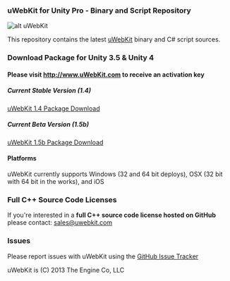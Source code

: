 ### uWebKit for Unity Pro - Binary and Script Repository

![alt uWebKit](http://uwebkit.com/wp-content/uploads/2013/01/uWebKit_OverviewSplash3.jpg)

This repository contains the latest [uWebKit](http://www.uWebKit.com) binary and C# script sources.

### Download Package for Unity 3.5 & Unity 4 

#### Please visit http://www.uWebKit.com to receive an activation key

##### Current Stable Version (1.4)

[uWebKit 1.4 Package Download](http://www.uwebkit.com/static/downloads/uwebkit/uWebKit_v14.unitypackage) 

##### Current Beta Version (1.5b)

[uWebKit 1.5b Package Download](http://www.uwebkit.com/static/downloads/uwebkit/uWebKit_v15b.unitypackage)

#### Platforms

uWebKit currently supports Windows (32 and 64 bit deploys), OSX (32 bit with 64 bit in the works), and iOS 

### Full C++ Source Code Licenses  

If you're interested in a **full C++ source code license hosted on GitHub** please contact: sales@uwebkit.com   

### Issues

Please report issues with uWebKit using the [GitHub Issue Tracker](https://github.com/TheEngineCompany/uWebKit/issues)

uWebKit is (C) 2013 The Engine Co, LLC
